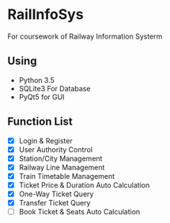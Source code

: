 # RailInfoSys
For coursework of Railway Information Systerm  

## Using
- Python 3.5
- SQLite3 For Database
- PyQt5 for GUI  

## Function List  
- [x] Login & Register
- [x] User Authority Control
- [x] Station/City Management
- [x] Railway Line Management
- [x] Train Timetable Management
- [x] Ticket Price & Duration Auto Calculation
- [x] One-Way Ticket Query
- [x] Transfer Ticket Query
- [ ] Book Ticket & Seats Auto Calculation
